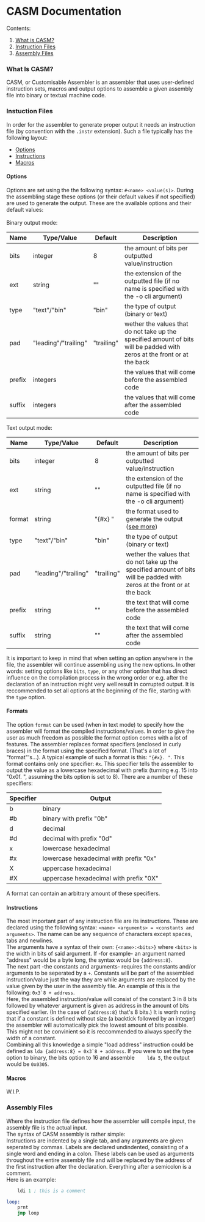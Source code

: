 # CASM Documentation

Contents:</b>
1. [What is CASM?](#what-is-casm)
2. [Instruction Files](#instuction-files)
3. [Assembly Files](#assembly-files)

### What Is CASM?
CASM, or Customisable Assembler is an assembler that uses user-defined instruction sets, macros and output options to assemble a given assembly file into binary or textual machine code.
</b>


### Instuction Files
In order for the assembler to generate proper output it needs an instruction file (by convention with the `.instr` extension). Such a file typically has the following layout:
- [Options](#options)
- [Instructions](#instructions)
- [Macros](#macros)
</b>

#### Options
Options are set using the the following syntax: `#<name> <value(s)>`. During the assembling stage these options (or their default values if not specified) are used to generate the output.
</b>
These are the available options and their default values:
<br> <br>
Binary output mode:
<br>

| Name | Type/Value | Default | Description |
| --- | --- | --- | --- |
| bits | integer | 8 | the amount of bits per outputted value/instruction |
| ext | string | "" | the extension of the outputted file (if no name is specified with the -o cli argument) |
| type | "text"/"bin" | "bin" | the type of output (binary or text) |
| pad | "leading"/"trailing" | "trailing" | wether the values that do not take up the specified amount of bits will be padded with zeros at the front or at the back |
| prefix | integers | | the values that will come before the assembled code |
| suffix | integers | | the values that will come after the assembled code |

Text output mode:

| Name | Type/Value | Default | Description |
| --- | --- | --- | --- |
| bits | integer | 8 | the amount of bits per outputted value/instruction |
| ext | string | "" | the extension of the outputted file (if no name is specified with the -o cli argument) |
| format | string | "{#x} " | the format used to generate the output ([see more](#formats))
| type | "text"/"bin" | "bin" | the type of output (binary or text) |
| pad | "leading"/"trailing" | "trailing" | wether the values that do not take up the specified amount of bits will be padded with zeros at the front or at the back |
| prefix | string | "" | the text that will come before the assembled code |
| suffix | string | "" | the text that will come after the assembled code |

It is important to keep in mind that when setting an option anywhere in the file, the assembler will continue assembling using the new options. In other words: setting options like `bits`, `type`, or any other option that has direct influence on the compilation process in the wrong order or e.g. after the declaration of an instruction might very well result in corrupted output. It is reccommended to set all options at the beginning of the file, starting with the `type` option.

#### Formats
The option `format` can be used (when in text mode) to specify how the assembler will format the compiled instructions/values. In order to give the user as much freedom as possible the format option comes with a lot of features. </b>
The assembler replaces format specifiers (enclosed in curly braces) in the format using the specified format. (That's a lot of "format"'s...). A typical example of such a format is this: `"{#x}. "`. This format contains only one specifier: `#x`. This specifier tells the assembler to output the value as a lowercase hexadecimal with prefix (turning e.g. 15 into "0x0f. ", assuming the bits option is set to 8). </b>
There are a number of these specifiers:

| Specifier | Output |
| --- | --- |
| b | binary |
| #b | binary with prefix "0b" |
| d | decimal |
| #d | decimal with prefix "0d" |
| x | lowercase hexadecimal |
| #x | lowercase hexadecimal with prefix "0x" |
| X | uppercase hexadecimal |
| #X | uppercase hexadecimal with prefix "0X" |

A format can contain an arbitrary amount of these specifiers.

#### Instructions
The most important part of any instruction file are its instructions. These are declared using the following syntax: `<name> <arguments> = <constants and arguments>`. The name can be any sequence of characters except spaces, tabs and newlines.
<br>
The arguments have a syntax of their own: `{<name>:<bits>}` where `<bits>` is the width in bits of said argument. If -for example- an argument named "address" would be a byte long, the syntax would be `{address:8}`.
<br/>
The next part -the constants and arguments- requires the constants and/or arguments to be seperated by a `+`. Constants will be part of the assembled instruction/value just the way they are while arguments are replaced by the value given by the user in the assembly file. An example of this is the following: ``0x3`8 + address``.
<br>
Here, the assembled instruction/value will consist of the constant 3 in 8 bits followed by whatever argument is given as address in the amount of bits specified earlier. (In the case of `{address:8}` that's 8 bits.)
</b>
It is worth noting that if a constant is defined without size (a backtick followed by an integer) the assembler will automatically pick the lowest amount of bits possible. This might not be convinient so it is reccommended to always specify the width of a constant.
<br>
Combining all this knowledge a simple "load address" instruction could be defined as ``lda {address:8} = 0x3`8 + address``.
If you were to set the type option to binary, the bits option to 16 and assemble `    lda 5`, the output would be `0x0305`.

#### Macros
W.I.P.

### Assembly Files
Where the instruction file defines how the assembler will compile input, the assembly file is the actual input. 
<br>
The syntax of CASM assembly is rather simple:
<br>
Instructions are indented by a single tab, and any arguments are given seperated by commas. Labels are declared undindented, consisting of a single word and ending in a colon. These labels can be used as arguments throughout the entire assembly file and will be replaced by the address of the first instruction after the declaration. Everything after a semicolon is a comment.
<br>
Here is an example:
```asm
	ldi 1 ; this is a comment

loop:
	prnt
	jmp loop
```